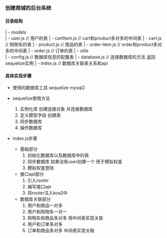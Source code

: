 ### 创建商城的后台系统

#### 目录结构
| - models\
    | - user.js // 用户的表
    | - cartItem.js // cart和product多对多的中间表
    | - cart.js // 购物车的表
    | - product.js // 商品的表
    | - order-item.js // order和product多对多的中间表
    | - order.js // 订单的表
| - utils\
    | - config.js // 数据库信息的配置表
    | - database.js // 连接数据库的方法 返回sequelize实例
| - index.js // 数据库关联表关系和api

#### 具体实现步骤
- 使用的数据库工具 sequelize mysql2
- sequelize使用方法
    1. 实例化库 创建连接对象 并连接数据库
    2. 定义模型字段 创建表
    3. 同步数据库
    4. 操作数据库

- index.js步骤
    - 基础部分
        1. 初始化数据库以及数据库中的表
        2. 同步数据库 如果没有user创建一个 用于模拟权鉴
        3. 模拟权鉴登陆
    - 接口api部分
        1. 引入router
        2. 编写接口api
        3. 将router注入koa2中
    - 数据库关联部分
        1. 用户和商品一对多
        2. 用户和购物车一对一
        3. 购物车和商品多对多 用中间表实现关联
        4. 用户和订单多对多
        5. 订单和商品多对多 中间表实现关联

